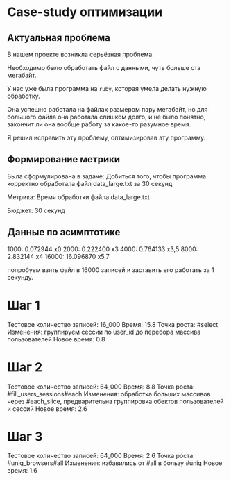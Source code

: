 # Case-study оптимизации

## Актуальная проблема
В нашем проекте возникла серьёзная проблема.

Необходимо было обработать файл с данными, чуть больше ста мегабайт.

У нас уже была программа на `ruby`, которая умела делать нужную обработку.

Она успешно работала на файлах размером пару мегабайт, но для большого файла она работала слишком долго, и не было понятно, закончит ли она вообще работу за какое-то разумное время.

Я решил исправить эту проблему, оптимизировав эту программу.

## Формирование метрики

Была сформулирована в задаче:
Добиться того, чтобы программа корректно обработала файл data_large.txt за 30 секунд

Метрика: Время обработки файла data_large.txt

Бюджет: 30 секунд

## Данные по асимптотике

1000: 0.072944 x0
2000: 0.222400 x3
4000: 0.764133 x3,5
8000: 2.832144 x4
16000: 16.096870 x5,7

попробуем взять файл в 16000 записей и заставить его работать за 1 секунду.

# Шаг 1

Тестовое количество записей: 16_000
Время: 15.8
Точка роста: #select
Изменения: группируем сессии по user_id до перебора массива пользователей
Новое время:  0.8

# Шаг 2

Тестовое количество записей: 64_000
Время: 8.8
Точка роста: #fill_users_sessions#each
Изменения: обработка больших массивов через #each_slice, предварительна группировка обектов пользователей и сессий
Новое время: 2.6

# Шаг 3

Тестовое количество записей: 64_000
Время: 2.6
Точка роста: #uniq_browsers#all
Изменения: избавились от #all в бользу #uniq
Новое время: 1.6
